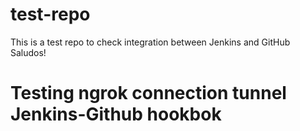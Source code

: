 # test-repo
This is a test repo to check integration between Jenkins and GitHub
Saludos!

# Testing ngrok connection tunnel Jenkins-Github hookbok
